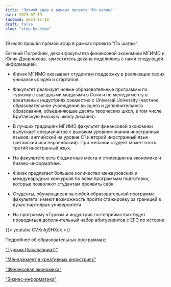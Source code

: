 ```yaml
---
title: 'Прямой эфир в рамках проекта "По шагам"'
date: 2023-07-19
lastmod: 2023-11-10
draft: false
slug: "step-by-step"
---
```


19 июля прошёл прямой эфир в рамках проекта "По шагам"

Евгений Погребняк, декан факультета финансовой экономики МГИМО и Юлия Дворникова, заместитель декана поделились с нами следующей информацией:

- Финэк МГИМО оказывает студентам поддержку в реализации своих уникальных идей и стартапов. 

- Факультет реализует новые образовательные программы по туризму c выездными модулями в Сочи и по менеджменту в креативных индустриях совместно с Universal University (частное образовательное учреждение высшего и дополнительного образования, объединяющее десять творческих школ, в том числе Британскую высшую школу дизайна).

- В лучших традициях МГИМО факультет финансовой экономики выпускает специалистов с высоким уровнем знания иностранных языков: английский на уровне С1 и второй иностранный язык (китайский или европейский). При желании студент может взять третий иностранный язык.

- На факультете есть бюджетные места и стипендии на экономике и бизнес-информатике.
 
- Финэк предлагает большое количество межвузовских и международных конкурсов по всем программам подготовки, которые позволяют студентам проявить себя. 

- Студенты, обучающиеся на любой образовательной программе факультета, имеют возможность пройти стажировку за границей в вузах-партнёрах университета.

- На программу «Туризм и индустрия гостеприимства» будет проводиться дополнительный набор абитуриентов с ЕГЭ по истории.

{{< youtube CVXnIgSHXdk >}}

Подробнее об образовательных программах:

["Туризм (бакалавриат)"](https://mgimo.travel/ba/)

["Менеджмент в креативных индустриях"](https://odin.mgimo.ru/programs/bachelor/menedzhment-v-kreativnykh-industriyakh/) 

["Финансовая экономика"](https://finec.mgimo.ru/program/undergrad/economics/)

["Бизнес-информатика"](https://finec.mgimo.ru/program/undergrad/itmb/) 

